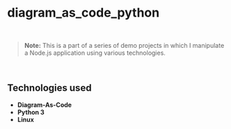 # diagram_as_code_python

<br>

> **Note:** This is a part of a series of demo projects in which I manipulate a Node.js application using various technologies.<br>
>

<br>

## Technologies used
- **Diagram-As-Code**
- **Python 3**
- **Linux**
<br>
